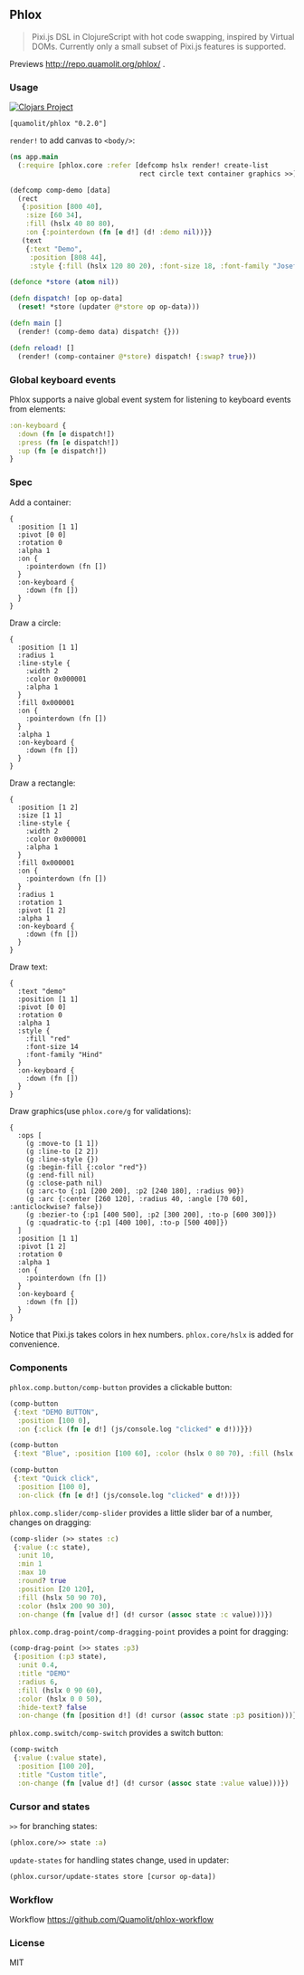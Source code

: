 
Phlox
----

> Pixi.js DSL in ClojureScript with hot code swapping, inspired by Virtual DOMs. Currently only a small subset of Pixi.js features is supported.

Previews http://repo.quamolit.org/phlox/ .

### Usage

[![Clojars Project](https://img.shields.io/clojars/v/quamolit/phlox.svg)](https://clojars.org/quamolit/phlox)

```edn
[quamolit/phlox "0.2.0"]
```

`render!` to add canvas to `<body/>`:

```clojure
(ns app.main
  (:require [phlox.core :refer [defcomp hslx render! create-list
                                rect circle text container graphics >>]]))

(defcomp comp-demo [data]
  (rect
   {:position [800 40],
    :size [60 34],
    :fill (hslx 40 80 80),
    :on {:pointerdown (fn [e d!] (d! :demo nil))}}
   (text
    {:text "Demo",
     :position [808 44],
     :style {:fill (hslx 120 80 20), :font-size 18, :font-family "Josefin Sans"}})))

(defonce *store (atom nil))

(defn dispatch! [op op-data]
  (reset! *store (updater @*store op op-data)))

(defn main []
  (render! (comp-demo data) dispatch! {}))

(defn reload! []
  (render! (comp-container @*store) dispatch! {:swap? true}))
```

### Global keyboard events

Phlox supports a naive global event system for listening to keyboard events from elements:

```clojure
:on-keyboard {
  :down (fn [e dispatch!])
  :press (fn [e dispatch!])
  :up (fn [e dispatch!])
}
```

### Spec

Add a container:

```edn
{
  :position [1 1]
  :pivot [0 0]
  :rotation 0
  :alpha 1
  :on {
    :pointerdown (fn [])
  }
  :on-keyboard {
    :down (fn [])
  }
}
```

Draw a circle:

```edn
{
  :position [1 1]
  :radius 1
  :line-style {
    :width 2
    :color 0x000001
    :alpha 1
  }
  :fill 0x000001
  :on {
    :pointerdown (fn [])
  }
  :alpha 1
  :on-keyboard {
    :down (fn [])
  }
}
```

Draw a rectangle:

```edn
{
  :position [1 2]
  :size [1 1]
  :line-style {
    :width 2
    :color 0x000001
    :alpha 1
  }
  :fill 0x000001
  :on {
    :pointerdown (fn [])
  }
  :radius 1
  :rotation 1
  :pivot [1 2]
  :alpha 1
  :on-keyboard {
    :down (fn [])
  }
}
```

Draw text:

```edn
{
  :text "demo"
  :position [1 1]
  :pivot [0 0]
  :rotation 0
  :alpha 1
  :style {
    :fill "red"
    :font-size 14
    :font-family "Hind"
  }
  :on-keyboard {
    :down (fn [])
  }
}
```

Draw graphics(use `phlox.core/g` for validations):

```edn
{
  :ops [
    (g :move-to [1 1])
    (g :line-to [2 2])
    (g :line-style {})
    (g :begin-fill {:color "red"})
    (g :end-fill nil)
    (g :close-path nil)
    (g :arc-to {:p1 [200 200], :p2 [240 180], :radius 90})
    (g :arc {:center [260 120], :radius 40, :angle [70 60], :anticlockwise? false})
    (g :bezier-to {:p1 [400 500], :p2 [300 200], :to-p [600 300]})
    (g :quadratic-to {:p1 [400 100], :to-p [500 400]})
  ]
  :position [1 1]
  :pivot [1 2]
  :rotation 0
  :alpha 1
  :on {
    :pointerdown (fn [])
  }
  :on-keyboard {
    :down (fn [])
  }
}
```

Notice that Pixi.js takes colors in hex numbers. `phlox.core/hslx` is added for convenience.

### Components

`phlox.comp.button/comp-button` provides a clickable button:

```clojure
(comp-button
 {:text "DEMO BUTTON",
  :position [100 0],
  :on {:click (fn [e d!] (js/console.log "clicked" e d!))}})

(comp-button
 {:text "Blue", :position [100 60], :color (hslx 0 80 70), :fill (hslx 200 80 40)}))

(comp-button
 {:text "Quick click",
  :position [100 0],
  :on-click (fn [e d!] (js/console.log "clicked" e d!))})
```

`phlox.comp.slider/comp-slider` provides a little slider bar of a number, changes on dragging:

```clojure
(comp-slider (>> states :c)
 {:value (:c state),
  :unit 10,
  :min 1
  :max 10
  :round? true
  :position [20 120],
  :fill (hslx 50 90 70),
  :color (hslx 200 90 30),
  :on-change (fn [value d!] (d! cursor (assoc state :c value)))})
```

`phlox.comp.drag-point/comp-dragging-point` provides a point for dragging:

```clojure
(comp-drag-point (>> states :p3)
 {:position (:p3 state),
  :unit 0.4,
  :title "DEMO"
  :radius 6,
  :fill (hslx 0 90 60),
  :color (hslx 0 0 50),
  :hide-text? false
  :on-change (fn [position d!] (d! cursor (assoc state :p3 position)))})
```

`phlox.comp.switch/comp-switch` provides a switch button:

```clojure
(comp-switch
 {:value (:value state),
  :position [100 20],
  :title "Custom title",
  :on-change (fn [value d!] (d! cursor (assoc state :value value)))})
```

### Cursor and states

`>>` for branching states:

```clojure
(phlox.core/>> state :a)
```

`update-states` for handling states change, used in updater:

```clojure
(phlox.cursor/update-states store [cursor op-data])
```

### Workflow

Workflow https://github.com/Quamolit/phlox-workflow

### License

MIT
